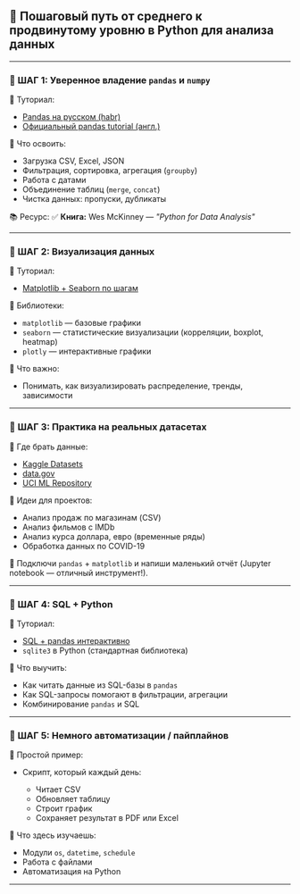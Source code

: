 ## 🚀 **Пошаговый путь от среднего к продвинутому уровню в Python для анализа данных**

---

### 🔹 **ШАГ 1: Уверенное владение `pandas` и `numpy`**

📘 Туториал:

* [Pandas на русском (habr)](https://habr.com/ru/company/otus/blog/531550/)
* [Официальный pandas tutorial (англ.)](https://pandas.pydata.org/docs/getting_started/index.html)

📌 Что освоить:

* Загрузка CSV, Excel, JSON
* Фильтрация, сортировка, агрегация (`groupby`)
* Работа с датами
* Объединение таблиц (`merge`, `concat`)
* Чистка данных: пропуски, дубликаты

📚 Ресурс:
✅ **Книга:** Wes McKinney — *"Python for Data Analysis"*

---

### 🔹 **ШАГ 2: Визуализация данных**

📘 Туториал:

* [Matplotlib + Seaborn по шагам](https://www.kaggle.com/code/kanncaa1/data-visualization-seaborn-tutorial-for-beginners)

📌 Библиотеки:

* `matplotlib` — базовые графики
* `seaborn` — статистические визуализации (корреляции, boxplot, heatmap)
* `plotly` — интерактивные графики

🧠 Что важно:

* Понимать, как визуализировать распределение, тренды, зависимости

---

### 🔹 **ШАГ 3: Практика на реальных датасетах**

📁 Где брать данные:

* [Kaggle Datasets](https://www.kaggle.com/datasets)
* [data.gov](https://catalog.data.gov/)
* [UCI ML Repository](https://archive.ics.uci.edu/ml/index.php)

📌 Идеи для проектов:

* Анализ продаж по магазинам (CSV)
* Анализ фильмов с IMDb
* Анализ курса доллара, евро (временные ряды)
* Обработка данных по COVID-19

🔧 Подключи `pandas` + `matplotlib` и напиши маленький отчёт (Jupyter notebook — отличный инструмент!).

---

### 🔹 **ШАГ 4: SQL + Python**

📘 Туториал:

* [SQL + pandas интерактивно](https://www.w3schools.com/sql/trysql.asp)
* `sqlite3` в Python (стандартная библиотека)

📌 Что выучить:

* Как читать данные из SQL-базы в `pandas`
* Как SQL-запросы помогают в фильтрации, агрегации
* Комбинирование `pandas` и SQL

---

### 🔹 **ШАГ 5: Немного автоматизации / пайплайнов**

📘 Простой пример:

* Скрипт, который каждый день:

  * Читает CSV
  * Обновляет таблицу
  * Строит график
  * Сохраняет результат в PDF или Excel

📌 Что здесь изучаешь:

* Модули `os`, `datetime`, `schedule`
* Работа с файлами
* Автоматизация на Python

---
